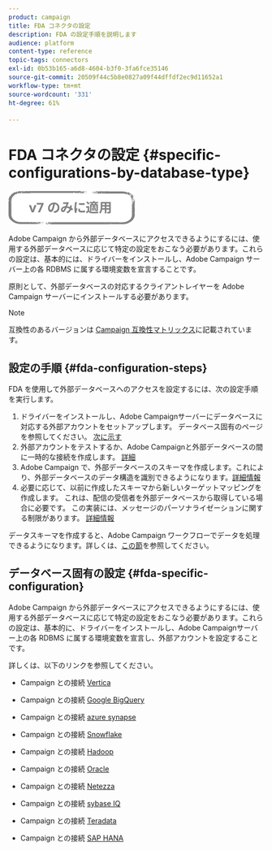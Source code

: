 ```yaml
---
product: campaign
title: FDA コネクタの設定
description: FDA の設定手順を説明します
audience: platform
content-type: reference
topic-tags: connectors
exl-id: 0b53b165-a6d8-4604-b3f0-3fa6fce35146
source-git-commit: 20509f44c5b8e0827a09f44dffdf2ec9d11652a1
workflow-type: tm+mt
source-wordcount: '331'
ht-degree: 61%

---
```


# FDA コネクタの設定 {#specific-configurations-by-database-type}

![](../../assets/v7-only.svg)

Adobe Campaign から外部データベースにアクセスできるようにするには、使用する外部データベースに応じて特定の設定をおこなう必要があります。これらの設定は、基本的には、ドライバーをインストールし、Adobe Campaign サーバー上の各 RDBMS に属する環境変数を宣言することです。

原則として、外部データベースの対応するクライアントレイヤーを Adobe Campaign サーバーにインストールする必要があります。

>[!NOTE]
>
>互換性のあるバージョンは [Campaign 互換性マトリックス](../../rn/using/compatibility-matrix.md#FederatedDataAccessFDA)に記載されています。

## 設定の手順 {#fda-configuration-steps}

FDA を使用して外部データベースへのアクセスを設定するには、次の設定手順を実行します。

1. ドライバーをインストールし、Adobe Campaignサーバーにデータベースに対応する外部アカウントをセットアップします。 データベース固有のページを参照してください。 [次に示す](#fda-specific-configuration)
1. 外部アカウントをテストするか、Adobe Campaignと外部データベースの間に一時的な接続を作成します。 [詳細](../../installation/using/connecting-to-database.md)
1. Adobe Campaign で、外部データベースのスキーマを作成します。これにより、外部データベースのデータ構造を識別できるようになります。[詳細情報](../../installation/using/creating-data-schema.md)
1. 必要に応じて、以前に作成したスキーマから新しいターゲットマッピングを作成します。 これは、配信の受信者を外部データベースから取得している場合に必要です。 この実装には、メッセージのパーソナライゼーションに関する制限があります。 [詳細情報](../../installation/using/defining-data-mapping.md)

データスキーマを作成すると、Adobe Campaign ワークフローでデータを処理できるようになります。詳しくは、[この節](../../workflow/using/accessing-an-external-database--fda-.md)を参照してください。

## データベース固有の設定 {#fda-specific-configuration}

Adobe Campaign から外部データベースにアクセスできるようにするには、使用する外部データベースに応じて特定の設定をおこなう必要があります。これらの設定は、基本的に、ドライバーをインストールし、Adobe Campaignサーバー上の各 RDBMS に属する環境変数を宣言し、外部アカウントを設定することです。

詳しくは、以下のリンクを参照してください。

* Campaign との接続 [Vertica](../../installation/using/configure-fda-vertica.md)

* Campaign との接続 [Google BigQuery](../../installation/using/configure-fda-google-big-query.md)

* Campaign との接続 [azure synapse](../../installation/using/configure-fda-synapse.md)

* Campaign との接続 [Snowflake](../../installation/using/configure-fda-snowflake.md)

* Campaign との接続 [Hadoop](../../installation/using/configure-fda-hadoop.md)

* Campaign との接続 [Oracle](../../installation/using/configure-fda-oracle.md)

* Campaign との接続 [Netezza](../../installation/using/configure-fda-netezza.md)

* Campaign との接続 [sybase IQ](../../installation/using/configure-fda-sybase.md)

* Campaign との接続 [Teradata](../../installation/using/configure-fda-teradata.md)

* Campaign との接続 [SAP HANA](../../installation/using/configure-fda-sap-hana.md)
